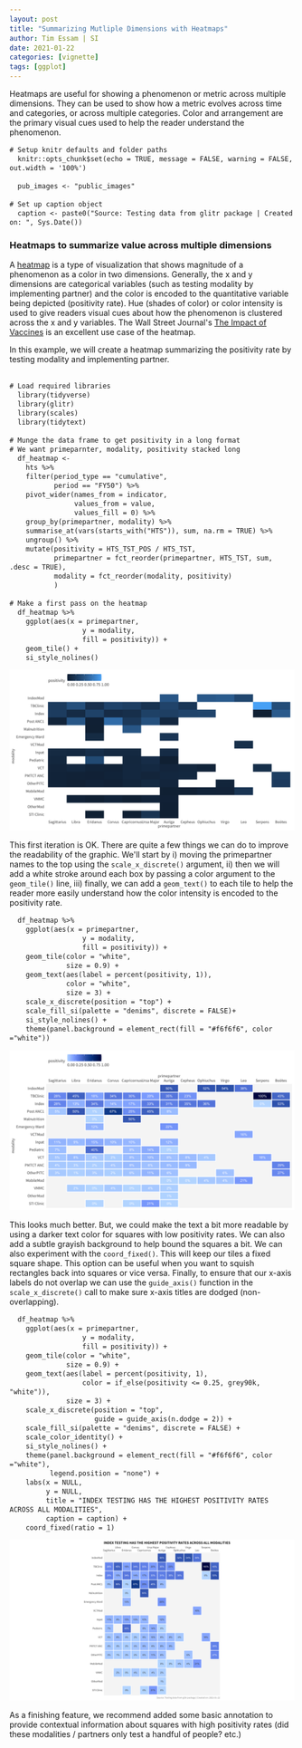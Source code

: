 ```yaml
---
layout: post
title: "Summarizing Mutliple Dimensions with Heatmaps"
author: Tim Essam | SI
date: 2021-01-22
categories: [vignette]
tags: [ggplot]
---
```


Heatmaps are useful for showing a phenomenon or metric across multiple dimensions. They can be used to show how a metric evolves across time and categories, or across multiple categories. Color and arrangement are the primary visual cues used to help the reader understand the phenomenon.

```{r}
# Setup knitr defaults and folder paths
  knitr::opts_chunk$set(echo = TRUE, message = FALSE, warning = FALSE, out.width = '100%')
  
  pub_images <- "public_images"

# Set up caption object
  caption <- paste0("Source: Testing data from glitr package | Created on: ", Sys.Date())
```

### Heatmaps to summarize value across multiple dimensions

A [heatmap](https://en.wikipedia.org/wiki/Heat_map) is a type of visualization that shows magnitude of a phenomenon as a color in two dimensions. Generally, the x and y dimensions are categorical variables (such as testing modality by implementing partner) and the color is encoded to the quantitative variable being depicted (positivity rate). Hue (shades of color) or color intensity is used to give readers visual cues about how the phenomenon is clustered across the x and y variables. The Wall Street Journal's [The Impact of Vaccines](https://graphics.wsj.com/infectious-diseases-and-vaccines) is an excellent use case of the heatmap.

In this example, we will create a heatmap summarizing the positivity rate by testing modality and implementing partner.

```{r}

# Load required libraries 
  library(tidyverse)
  library(glitr)
  library(scales)
  library(tidytext)

# Munge the data frame to get positivity in a long format
# We want primeparnter, modality, positivity stacked long
  df_heatmap <- 
    hts %>% 
    filter(period_type == "cumulative",
           period == "FY50") %>% 
    pivot_wider(names_from = indicator,
                values_from = value,
                values_fill = 0) %>% 
    group_by(primepartner, modality) %>% 
    summarise_at(vars(starts_with("HTS")), sum, na.rm = TRUE) %>% 
    ungroup() %>% 
    mutate(positivity = HTS_TST_POS / HTS_TST,
           primepartner = fct_reorder(primepartner, HTS_TST, sum, .desc = TRUE),
           modality = fct_reorder(modality, positivity)
           )

# Make a first pass on the heatmap  
  df_heatmap %>% 
    ggplot(aes(x = primepartner, 
                  y = modality, 
                  fill = positivity)) +
    geom_tile() +
    si_style_nolines()
```

![Heatmap first iteration](https://raw.githubusercontent.com/USAID-OHA-SI/pretty_in_grey40K/main/examples/images/heatmap_iteration1.png "Heatmap first iteration")

This first iteration is OK. There are quite a few things we can do to improve the readability of the graphic. We'll start by i) moving the primepartner names to the top using the `scale_x_discrete()` argument, ii) then we will add a white stroke around each box by passing a color argument to the `geom_tile()` line, iii) finally, we can add a `geom_text()` to each tile to help the reader more easily understand how the color intensity is encoded to the positivity rate.

```{r}
  df_heatmap %>% 
    ggplot(aes(x = primepartner, 
                  y = modality, 
                  fill = positivity)) +
    geom_tile(color = "white", 
              size = 0.9) +
    geom_text(aes(label = percent(positivity, 1)), 
              color = "white", 
              size = 3) +
    scale_x_discrete(position = "top") +
    scale_fill_si(palette = "denims", discrete = FALSE)+
    si_style_nolines() +
    theme(panel.background = element_rect(fill = "#f6f6f6", color ="white"))
```

![Heatmap second iteration](https://raw.githubusercontent.com/USAID-OHA-SI/pretty_in_grey40K/main/examples/images/heatmap_iteration2.png "Heatmap second iteration")

This looks much better. But, we could make the text a bit more readable by using a darker text color for squares with low positivity rates. We can also add a subtle grayish background to help bound the squares a bit. We can also experiment with the `coord_fixed()`. This will keep our tiles a fixed square shape. This option can be useful when you want to squish rectangles back into squares or vice versa. Finally, to ensure that our x-axis labels do not overlap we can use the `guide_axis()` function in the `scale_x_discrete()` call to make sure x-axis titles are dodged (non-overlapping).

```{r}
  df_heatmap %>% 
    ggplot(aes(x = primepartner, 
                  y = modality, 
                  fill = positivity)) +
    geom_tile(color = "white", 
              size = 0.9) +
    geom_text(aes(label = percent(positivity, 1),
                  color = if_else(positivity <= 0.25, grey90k, "white")),
              size = 3) +
    scale_x_discrete(position = "top", 
                     guide = guide_axis(n.dodge = 2)) +
    scale_fill_si(palette = "denims", discrete = FALSE) +
    scale_color_identity() +
    si_style_nolines() +
    theme(panel.background = element_rect(fill = "#f6f6f6", color ="white"),
          legend.position = "none") +
    labs(x = NULL, 
         y = NULL,
         title = "INDEX TESTING HAS THE HIGHEST POSITIVITY RATES ACROSS ALL MODALITIES",
         caption = caption) +
    coord_fixed(ratio = 1)
```

![Heatmap final product](https://raw.githubusercontent.com/USAID-OHA-SI/pretty_in_grey40K/main/examples/images/heatmap_iteration3.png "Heatmap final product")

As a finishing feature, we recommend added some basic annotation to provide contextual information about squares with high positivity rates (did these modalities / partners only test a handful of people? etc.)

